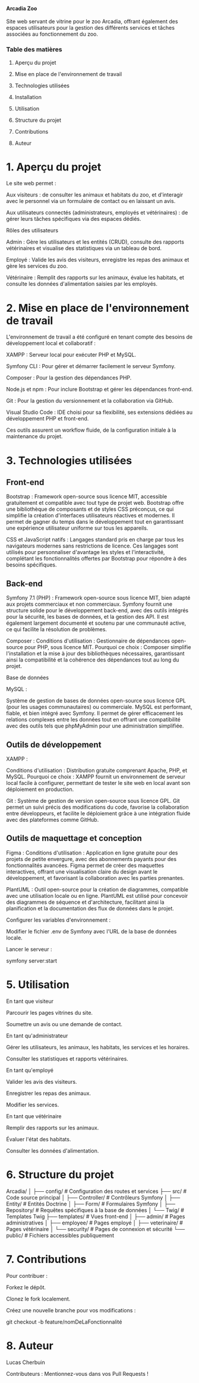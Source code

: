#### Arcadia Zoo ####

Site web servant de vitrine pour le zoo Arcadia, offrant également des espaces utilisateurs pour la gestion des différents services et tâches associées au fonctionnement du zoo.

### Table des matières ###

1. Aperçu du projet

2. Mise en place de l'environnement de travail

3. Technologies utilisées

4. Installation

5. Utilisation

6. Structure du projet

7. Contributions
   
8. Auteur

# 1. Aperçu du projet #

Le site web permet :

Aux visiteurs : de consulter les animaux et habitats du zoo, et d'interagir avec le personnel via un formulaire de contact ou en laissant un avis.

Aux utilisateurs connectés (administrateurs, employés et vétérinaires) : de gérer leurs tâches spécifiques via des espaces dédiés.

Rôles des utilisateurs

Admin : Gère les utilisateurs et les entités (CRUD), consulte des rapports vétérinaires et visualise des statistiques via un tableau de bord.

Employé : Valide les avis des visiteurs, enregistre les repas des animaux et gère les services du zoo.

Vétérinaire : Remplit des rapports sur les animaux, évalue les habitats, et consulte les données d'alimentation saisies par les employés.

# 2. Mise en place de l'environnement de travail #

L'environnement de travail a été configuré en tenant compte des besoins de développement local et collaboratif :

XAMPP : Serveur local pour exécuter PHP et MySQL.

Symfony CLI : Pour gérer et démarrer facilement le serveur Symfony.

Composer : Pour la gestion des dépendances PHP.

Node.js et npm : Pour inclure Bootstrap et gérer les dépendances front-end.

Git : Pour la gestion du versionnement et la collaboration via GitHub.

Visual Studio Code : IDE choisi pour sa flexibilité, ses extensions dédiées au développement PHP et front-end.

Ces outils assurent un workflow fluide, de la configuration initiale à la maintenance du projet.

# 3. Technologies utilisées #

## Front-end ##
Bootstrap :
Framework open-source sous licence MIT, accessible gratuitement et compatible avec tout type de projet web. Bootstrap offre une bibliothèque de composants et de styles CSS préconçus, ce qui simplifie la création d'interfaces utilisateurs réactives et modernes. Il permet de gagner du temps dans le développement tout en garantissant une expérience utilisateur uniforme sur tous les appareils.

CSS et JavaScript natifs :
Langages standard pris en charge par tous les navigateurs modernes sans restrictions de licence. Ces langages sont utilisés pour personnaliser d'avantage les styles et l'interactivité, complétant les fonctionnalités offertes par Bootstrap pour répondre à des besoins spécifiques.

## Back-end ##
Symfony 7.1 (PHP) :
Framework open-source sous licence MIT, bien adapté aux projets commerciaux et non commerciaux. Symfony fournit une structure solide pour le développement back-end, avec des outils intégrés pour la sécurité, les bases de données, et la gestion des API. Il est également largement documenté et soutenu par une communauté active, ce qui facilite la résolution de problèmes.

Composer :
Conditions d'utilisation : Gestionnaire de dépendances open-source pour PHP, sous licence MIT.
Pourquoi ce choix : Composer simplifie l'installation et la mise à jour des bibliothèques nécessaires, garantissant ainsi la compatibilité et la cohérence des dépendances tout au long du projet.

Base de données

MySQL :

Système de gestion de bases de données open-source sous licence GPL (pour les usages communautaires) ou commerciale. MySQL est performant, fiable, et bien intégré avec Symfony. Il permet de gérer efficacement les relations complexes entre les données tout en offrant une compatibilité avec des outils tels que phpMyAdmin pour une administration simplifiée.

## Outils de développement ##

XAMPP :

Conditions d'utilisation : Distribution gratuite comprenant Apache, PHP, et MySQL.
Pourquoi ce choix : XAMPP fournit un environnement de serveur local facile à configurer, permettant de tester le site web en local avant son déploiement en production.

Git :
Système de gestion de version open-source sous licence GPL.
Git permet un suivi précis des modifications du code, favorise la collaboration entre développeurs, et facilite le déploiement grâce à une intégration fluide avec des plateformes comme GitHub.

## Outils de maquettage et conception ##
Figma :
Conditions d'utilisation : Application en ligne gratuite pour des projets de petite envergure, avec des abonnements payants pour des fonctionnalités avancées.
Figma permet de créer des maquettes interactives, offrant une visualisation claire du design avant le développement, et favorisant la collaboration avec les parties prenantes.

PlantUML :
Outil open-source pour la création de diagrammes, compatible avec une utilisation locale ou en ligne. PlantUML est utilisé pour concevoir des diagrammes de séquence et d'architecture, facilitant ainsi la planification et la documentation des flux de données dans le projet.

Configurer les variables d'environnement :

Modifier le fichier .env de Symfony avec l'URL de la base de données locale.

Lancer le serveur :

symfony server:start

# 5. Utilisation #

En tant que visiteur

Parcourir les pages vitrines du site.

Soumettre un avis ou une demande de contact.

En tant qu'administrateur

Gérer les utilisateurs, les animaux, les habitats, les services et les horaires.

Consulter les statistiques et rapports vétérinaires.

En tant qu'employé

Valider les avis des visiteurs.

Enregistrer les repas des animaux.

Modifier les services.

En tant que vétérinaire

Remplir des rapports sur les animaux.

Évaluer l'état des habitats.

Consulter les données d'alimentation.

# 6. Structure du projet #

Arcadia/
│
├── config/           # Configuration des routes et services
├── src/              # Code source principal
│   ├── Controller/   # Contrôleurs Symfony
│   ├── Entity/       # Entités Doctrine
│   ├── Form/         # Formulaires Symfony
│   ├── Repository/   # Requêtes spécifiques à la base de données
│   └── Twig/         # Templates Twig
├── templates/        # Vues front-end
│   ├── admin/        # Pages administratives
│   ├── employee/     # Pages employé
│   ├── veterinaire/  # Pages vétérinaire
│   └── security/     # Pages de connexion et sécurité
└── public/           # Fichiers accessibles publiquement

# 7. Contributions #

Pour contribuer :

Forkez le dépôt.

Clonez le fork localement.

Créez une nouvelle branche pour vos modifications :

git checkout -b feature/nomDeLaFonctionnalité

# 8. Auteur #

Lucas Cherbuin

Contributeurs : Mentionnez-vous dans vos Pull Requests !
